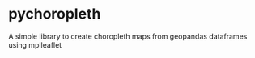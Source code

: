 # pychoropleth
A simple library to create choropleth maps from geopandas dataframes using mplleaflet
